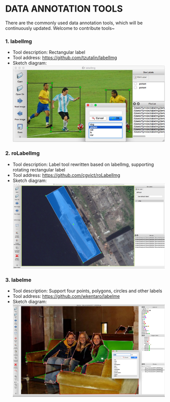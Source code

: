 # DATA ANNOTATION TOOLS

There are the commonly used data annotation tools, which will be continuously updated. Welcome to contribute tools~

### 1. labelImg

- Tool description: Rectangular label
- Tool address:  https://github.com/tzutalin/labelImg
- Sketch diagram:  
  ![labelimg](../datasets/labelimg.jpg)

### 2. roLabelImg

- Tool description: Label tool rewritten based on labelImg, supporting rotating rectangular label
- Tool address:   https://github.com/cgvict/roLabelImg
- Sketch diagram:  
  ![roLabelImg](../datasets/roLabelImg.png)

### 3. labelme

- Tool description: Support four points, polygons, circles and other labels
- Tool address:   https://github.com/wkentaro/labelme
- Sketch diagram:  
  ![labelme](../datasets/labelme.jpg)
